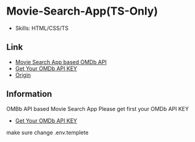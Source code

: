 # Movie-Search-App(TS-Only)

- Skills: HTML/CSS/TS

## Link

- [Movie Search App based OMDb API](https://movie-search-app-fawn.vercel.app/#/)
- [Get Your OMDb API KEY](http://www.omdbapi.com/apikey.aspx)
- [Origin](https://github.com/ParkYoungWoong/vanillajs-movie-app)

## Information

OMBb API based Movie Search App
Please get first your OMDb API KEY

- [Get Your OMDb API KEY](http://www.omdbapi.com/apikey.aspx)

make sure change .env.templete
